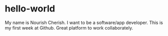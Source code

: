 # hello-world
My name is Nourish Cherish. I want to be a software/app developer. This is my first week at Github. 
Great platform to work collaborately.
